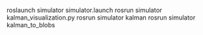 roslaunch simulator simulator.launch 
rosrun simulator kalman_visualization.py 
rosrun  simulator kalman
rosrun simulator kalman_to_blobs
